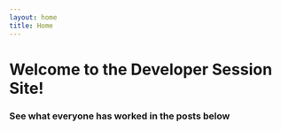 ```yaml
---
layout: home
title: Home
---
```


# Welcome to the Developer Session Site!
### See what everyone has worked in the posts below
